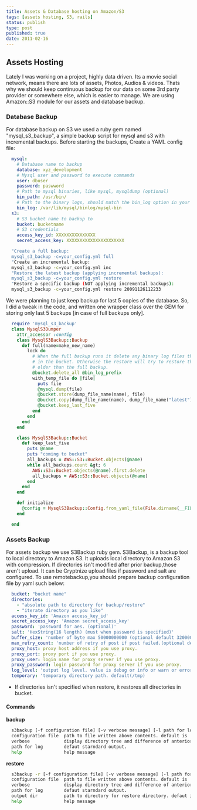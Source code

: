 ```yaml
---
title: Assets & Database hosting on Amazon/S3
tags: [assets hosting, S3, rails]
status: publish
type: post
published: true
date: 2011-02-16
---
```


## Assets Hosting

Lately I was working on a project, highly data driven. Its a movie social network, means there are lots of assets, Photos, Audios & videos. Thats why we should keep continuous backup for our data on some 3rd party provider or somewhere else, which is easier to manage. We are using Amazon::S3 module for our assets and database backup.

### Database Backup
For database backup on S3 we used a ruby gem named "mysql_s3_backup", a simple backup script for mysql and s3 with incremental backups. Before starting the backups, Create a YAML config file:

```yaml
  mysql:
    # Database name to backup
    database: xyz_development
    # Mysql user and password to execute commands
    user: dbuser
    password: paswword
    # Path to mysql binaries, like mysql, mysqldump (optional)
    bin_path: /usr/bin/
    # Path to the binary logs, should match the bin_log option in your my.cnf
    bin_log: /var/lib/mysql/binlog/mysql-bin
  s3:
    # S3 bucket name to backup to
    bucket: bucketname
    # S3 credentials
    access_key_id: XXXXXXXXXXXXXXX
    secret_access_key: XXXXXXXXXXXXXXXXXXXXXX
```

```bash
  "Create a full backup:
  mysql_s3_backup -c=your_config.yml full
  "Create an incremental backup:
  mysql_s3_backup -c=your_config.yml inc
  "Restore the latest backup (applying incremental backups):
  mysql_s3_backup -c=your_config.yml restore
  "Restore a specific backup (NOT applying incremental backups):
  mysql_s3_backup -c=your_config.yml restore 20091126112233
```

We were planning to just keep backup for last 5 copies of the database. So, I did a tweak in the code, and written one wrapper class over the GEM for storing only last 5 backups [in case of full backups only].

```ruby
  require 'mysql_s3_backup'
  class MysqlS3Dumper    
    attr_accessor :config
    class MysqlS3Backup::Backup
      def full(name=make_new_name)
        lock do
          # When the full backup runs it delete any binary log files that might already exist
          # in the bucket. Otherwise the restore will try to restore them even though they’re
          # older than the full backup.
          @bucket.delete_all @bin_log_prefix
          with_temp_file do |file|
            puts file
            @mysql.dump(file)
            @bucket.store(dump_file_name(name), file)
            @bucket.copy(dump_file_name(name), dump_file_name("latest"))
            @bucket.keep_last_five
          end
        end
      end
    end

    class MysqlS3Backup::Bucket
      def keep_last_five
        puts @name
        puts "coming to bucket"
        all_backups = AWS::S3::Bucket.objects(@name)
        while all_backups.count &gt; 6
          AWS::S3::Bucket.objects(@name).first.delete
          all_backups = AWS::S3::Bucket.objects(@name)
        end
      end
    end

    def initialize
      @config = MysqlS3Backup::Config.from_yaml_file(File.dirname(__FILE__) + "/../config/s3_mysql.yml")
    end

  end
```

### Assets Backup

For assets backup we use S3Backup ruby gem. S3Backup, is a backup tool to local directory to Amazon S3. It uploads local directory to Amazon S3 with compression. If directories isn't modified after prior backup,those aren't upload. It can be Cryptnize upload files if password and salt are configured. To use remotebackup,you should prepare backup configuration file by yaml such below:

```yaml
  bucket: "bucket name"
  directories:
    - "absolute path to directory for backup/restore"
    - "iterate directory as you like"
  access_key_id: 'Amazon access_key_id'
  secret_access_key: 'Amazon secret_access_key'
  password: 'password for aes. (optional)'
  salt: 'HexString(16 length) (must when password is specified)'
  buffer_size: 'number of byte max 50000000000 (optional default 32000000)'
  max_retry_count: 'number of retry of post if post failed.(optional default 10)'
  proxy_host: proxy host address if you use proxy.
  proxy_port: proxy port if you use proxy.
  proxy_user: login name for proxy server if you use proxy.
  proxy_password: login password for proxy server if you use proxy.
  log_level: 'output log level. value is debug or info or warn or error(optional default info)'
  temporary: 'temporary directory path. default(/tmp)
```

* If directories isn't specified when restore, it restores all directories in bucket.

#### Commands

__backup__

```bash
  s3backup [-f configuration file] [-v verbose message] [-l path for log] [-h help]
  configuration file  path to file written above contents. default is ./backup.yml
  verbose             display directory tree and difference of anterior backup
  path for log        defaut starndard output.
  help                help message
```

__restore__

```bash
  s3backup -r [-f configuration file] [-v verbose message] [-l path for log] [-o output dir] [-h help]
  configuration file  path to file written above contents. default is ./backup.yml
  verbose             display directory tree and difference of anterior backup
  path for log        defaut starndard output.
  output dir          path to directory for restore directory. defaut is .
  help                help message
```
